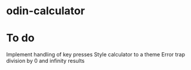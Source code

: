 # odin-calculator

# To do

Implement handling of key presses
Style calculator to a theme
Error trap division by 0 and infinity results
